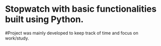 # Stopwatch with basic functionalities built using Python.

#Project was mainly developed to keep track of time and focus on work/study.

